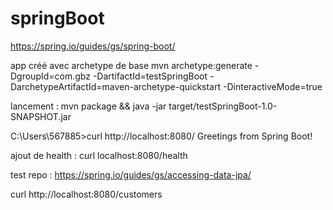 # springBoot

https://spring.io/guides/gs/spring-boot/

app créé avec archetype de base 
mvn archetype:generate -DgroupId=com.gbz -DartifactId=testSpringBoot -DarchetypeArtifactId=maven-archetype-quickstart -DinteractiveMode=true

lancement : 
mvn package && java -jar target/testSpringBoot-1.0-SNAPSHOT.jar

C:\Users\567885>curl http://localhost:8080/
Greetings from Spring Boot!

ajout de health : 
curl localhost:8080/health


test repo : 
https://spring.io/guides/gs/accessing-data-jpa/


curl http://localhost:8080/customers